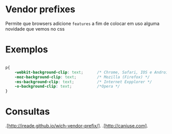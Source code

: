 # Vendor prefixes

Permite que browsers adicione `features`
a fim de colocar em uso alguma novidade que vemos no css

# Exemplos

```css

p{
    -webkit-background-clip: text;      /* Chrome, Safari, IOS e Android */
    -moz-background-clip: text;         /* Mozilla (Firefox) */
    -ms-background-clip: text;          /* Internet Expplorer */
    -o-background-clip: text;           /*Opera */
}

```

# Consultas

.[http://ireade.github.io/wich-vendor-prefix/].
.[http://caniuse.com].
